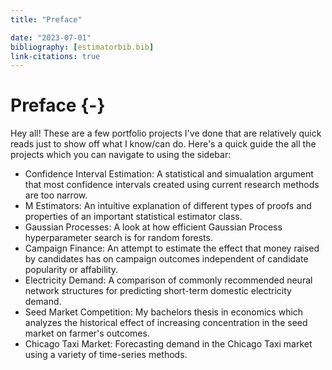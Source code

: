 ```yaml
---
title: "Preface"

date: "2023-07-01"
bibliography: [estimatorbib.bib]
link-citations: true
---
```


# Preface {-}

Hey all! These are a few portfolio projects I've done that are relatively quick reads just to show off what I know/can do. Here's a quick guide the all the projects which you can navigate to using the sidebar:

* Confidence Interval Estimation: A statistical and simualation argument that most confidence intervals created using current research methods are too narrow.
* M Estimators: An intuitive explanation of different types of proofs and properties of an important statistical estimator class.  
* Gaussian Processes: A look at how efficient Gaussian Process hyperparameter search is for random forests.  
* Campaign Finance: An attempt to estimate the effect that money raised by candidates has on campaign outcomes independent of candidate popularity or affability. 
* Electricity Demand: A comparison of commonly recommended neural network structures for predicting short-term domestic electricity demand. 
* Seed Market Competition: My bachelors thesis in economics which analyzes the historical effect of increasing concentration in the seed market on farmer's outcomes. 
* Chicago Taxi Market: Forecasting demand in the Chicago Taxi market using a variety of time-series methods. 
